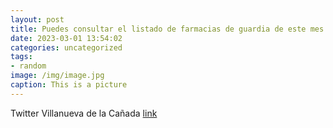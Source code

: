 ```yaml
---
layout: post
title: Puedes consultar el listado de farmacias de guardia de este mes de marzo haciendo clic en este enlace 👉 httpst.conmhL298km0...
date: 2023-03-01 13:54:02
categories: uncategorized
tags:
- random
image: /img/image.jpg
caption: This is a picture
---
```

Twitter Villanueva de la Cañada [link](https://twitter.com/AytoVDLCanada/status/1630918095270207491)
